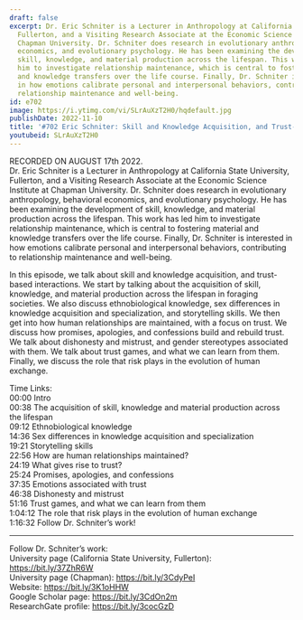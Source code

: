 ```yaml
---
draft: false
excerpt: Dr. Eric Schniter is a Lecturer in Anthropology at California State University,
  Fullerton, and a Visiting Research Associate at the Economic Science Institute at
  Chapman University. Dr. Schniter does research in evolutionary anthropology, behavioral
  economics, and evolutionary psychology. He has been examining the development of
  skill, knowledge, and material production across the lifespan. This work has led
  him to investigate relationship maintenance, which is central to fostering material
  and knowledge transfers over the life course. Finally, Dr. Schniter is interested
  in how emotions calibrate personal and interpersonal behaviors, contributing to
  relationship maintenance and well-being.
id: e702
image: https://i.ytimg.com/vi/SLrAuXzT2H0/hqdefault.jpg
publishDate: 2022-11-10
title: '#702 Eric Schniter: Skill and Knowledge Acquisition, and Trust-Based Interactions'
youtubeid: SLrAuXzT2H0
---
```

RECORDED ON AUGUST 17th 2022.  
Dr. Eric Schniter is a Lecturer in Anthropology at California State University, Fullerton, and a Visiting Research Associate at the Economic Science Institute at Chapman University. Dr. Schniter does research in evolutionary anthropology, behavioral economics, and evolutionary psychology. He has been examining the development of skill, knowledge, and material production across the lifespan. This work has led him to investigate relationship maintenance, which is central to fostering material and knowledge transfers over the life course. Finally, Dr. Schniter is interested in how emotions calibrate personal and interpersonal behaviors, contributing to relationship maintenance and well-being.

In this episode, we talk about skill and knowledge acquisition, and trust-based interactions. We start by talking about the acquisition of skill, knowledge, and material production across the lifespan in foraging societies. We also discuss ethnobiological knowledge, sex differences in knowledge acquisition and specialization, and storytelling skills. We then get into how human relationships are maintained, with a focus on trust. We discuss how promises, apologies, and confessions build and rebuild trust. We talk about dishonesty and mistrust, and gender stereotypes associated with them. We talk about trust games, and what we can learn from them. Finally, we discuss the role that risk plays in the evolution of human exchange.

Time Links:  
00:00 Intro  
00:38  The acquisition of skill, knowledge and material production across the lifespan  
09:12  Ethnobiological knowledge  
14:36  Sex differences in knowledge acquisition and specialization  
19:21  Storytelling skills  
22:56  How are human relationships maintained?  
24:19  What gives rise to trust?  
25:24  Promises, apologies, and confessions  
37:35  Emotions associated with trust  
46:38  Dishonesty and mistrust  
51:16  Trust games, and what we can learn from them  
1:04:12  The role that risk plays in the evolution of human exchange  
1:16:32  Follow Dr. Schniter’s work!

---

Follow Dr. Schniter’s work:  
University page (California State University, Fullerton): https://bit.ly/37ZhR6W  
University page (Chapman): https://bit.ly/3CdyPeI  
Website: https://bit.ly/3K1oHHW  
Google Scholar page: https://bit.ly/3CdOn2m  
ResearchGate profile: https://bit.ly/3cocGzD
